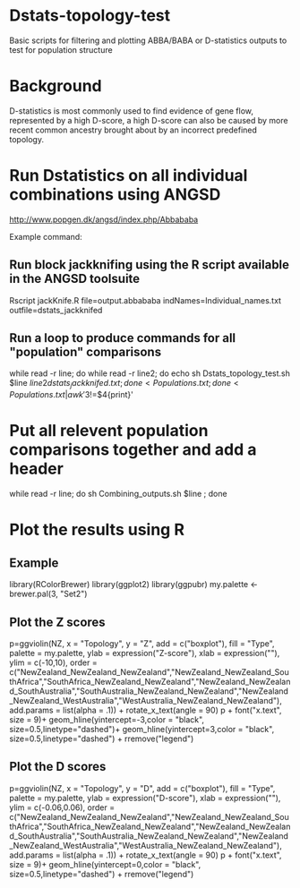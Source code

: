 # Dstats-topology-test
Basic scripts for filtering and plotting ABBA/BABA or D-statistics outputs to test for population structure

# Background
D-statistics is most commonly used to find evidence of gene flow, represented by a high D-score, a high D-score can also be caused by more recent common ancestry brought about by an incorrect predefined topology. 

# Run Dstatistics on all individual combinations using ANGSD 
http://www.popgen.dk/angsd/index.php/Abbababa

Example command: 

## Run block jackknifing using the R script available in the ANGSD toolsuite
Rscript jackKnife.R file=output.abbababa indNames=Individual_names.txt outfile=dstats_jackknifed

## Run a loop to produce commands for all "population" comparisons
while read -r line; do while read -r line2; do echo sh Dstats_topology_test.sh $line $line2 dstats_jackknifed.txt; done < Populations.txt ; done < Populations.txt | awk '$3!=$4{print}'

# Put all relevent population comparisons together and add a header
while read -r line; do sh Combining_outputs.sh $line ; done


# Plot the results using R
## Example

library(RColorBrewer)
library(ggplot2)
library(ggpubr)
my.palette <- brewer.pal(3, "Set2")

## Plot the Z scores
p=ggviolin(NZ,
           x = "Topology",
           y = "Z",
           add = c("boxplot"),
           fill = "Type",
           palette = my.palette,
           ylab = expression("Z-score"),
           xlab = expression(""),
           ylim = c(-10,10),
           order = c("NewZealand_NewZealand_NewZealand","NewZealand_NewZealand_SouthAfrica","SouthAfrica_NewZealand_NewZealand","NewZealand_NewZealand_SouthAustralia","SouthAustralia_NewZealand_NewZealand","NewZealand_NewZealand_WestAustralia","WestAustralia_NewZealand_NewZealand"),
           add.params = list(alpha = .1)) + rotate_x_text(angle = 90)
p + font("x.text", size = 9)+ geom_hline(yintercept=-3,color = "black", size=0.5,linetype="dashed")+ geom_hline(yintercept=3,color = "black", size=0.5,linetype="dashed") + rremove("legend")

## Plot the D scores
p=ggviolin(NZ,
           x = "Topology",
           y = "D",
           add = c("boxplot"),
           fill = "Type",
           palette = my.palette,
           ylab = expression("D-score"),
           xlab = expression(""),
           ylim = c(-0.06,0.06),
           order = c("NewZealand_NewZealand_NewZealand","NewZealand_NewZealand_SouthAfrica","SouthAfrica_NewZealand_NewZealand","NewZealand_NewZealand_SouthAustralia","SouthAustralia_NewZealand_NewZealand","NewZealand_NewZealand_WestAustralia","WestAustralia_NewZealand_NewZealand"),
           add.params = list(alpha = .1)) + rotate_x_text(angle = 90)
p + font("x.text", size = 9)+ geom_hline(yintercept=0,color = "black", size=0.5,linetype="dashed") + rremove("legend")
